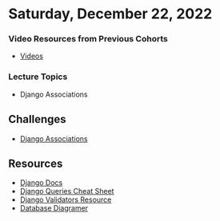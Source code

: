 Saturday, December 22, 2022
=====================
### Video Resources from Previous Cohorts
- [Videos](https://www.youtube.com/channel/UCASZ7zW_Egu0T4KG3YEdGfw/playlists)

### Lecture Topics
- Django Associations


## Challenges
* [Django Associations](https://github.com/deltaplatoonew/django-associations)

## Resources
* [Django Docs](https://docs.djangoproject.com/en/2.2/)
* [Django Queries Cheat Sheet](https://github.com/chrisdl/Django-QuerySet-Cheatsheet)
* [Django Validators Resource](https://docs.djangoproject.com/en/2.2/ref/validators/)
* [Database Diagramer](https://www.quickdatabasediagrams.com/)
